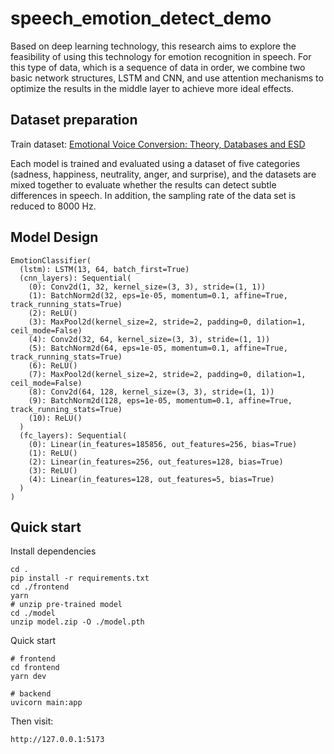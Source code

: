 # speech_emotion_detect_demo
Based on deep learning technology, this research aims to explore the feasibility of using this technology for emotion recognition in speech. For this type of data, which is a sequence of data in order, we combine two basic network structures, LSTM and CNN, and use attention mechanisms to optimize the results in the middle layer to achieve more ideal effects.

## Dataset preparation
Train dataset: [Emotional Voice Conversion: Theory, Databases and ESD](https://hltsingapore.github.io/ESD/index.html)

Each model is trained and evaluated using a dataset of five categories (sadness, happiness, neutrality, anger, and surprise), and the datasets are mixed together to evaluate whether the results can detect subtle differences in speech. In addition, the sampling rate of the data set is reduced to 8000 Hz. ​

## Model Design
```
EmotionClassifier(
  (lstm): LSTM(13, 64, batch_first=True)
  (cnn_layers): Sequential(
    (0): Conv2d(1, 32, kernel_size=(3, 3), stride=(1, 1))
    (1): BatchNorm2d(32, eps=1e-05, momentum=0.1, affine=True, track_running_stats=True)
    (2): ReLU()
    (3): MaxPool2d(kernel_size=2, stride=2, padding=0, dilation=1, ceil_mode=False)
    (4): Conv2d(32, 64, kernel_size=(3, 3), stride=(1, 1))
    (5): BatchNorm2d(64, eps=1e-05, momentum=0.1, affine=True, track_running_stats=True)
    (6): ReLU()
    (7): MaxPool2d(kernel_size=2, stride=2, padding=0, dilation=1, ceil_mode=False)
    (8): Conv2d(64, 128, kernel_size=(3, 3), stride=(1, 1))
    (9): BatchNorm2d(128, eps=1e-05, momentum=0.1, affine=True, track_running_stats=True)
    (10): ReLU()
  )
  (fc_layers): Sequential(
    (0): Linear(in_features=185856, out_features=256, bias=True)
    (1): ReLU()
    (2): Linear(in_features=256, out_features=128, bias=True)
    (3): ReLU()
    (4): Linear(in_features=128, out_features=5, bias=True)
  )
)
```

## Quick start
Install dependencies
```
cd .
pip install -r requirements.txt
cd ./frontend
yarn
# unzip pre-trained model
cd ./model
unzip model.zip -O ./model.pth
```

Quick start
```
# frontend
cd frontend
yarn dev

# backend
uvicorn main:app
```

Then visit:
```
http://127.0.0.1:5173
```

